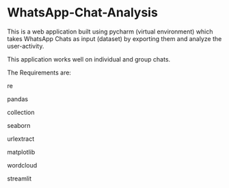 # WhatsApp-Chat-Analysis


This is a web application built using pycharm (virtual environment) which takes WhatsApp Chats as input (dataset) by exporting them and analyze the user-activity.

This application works well on individual and group chats.

The Requirements are: 

re

pandas

collection

seaborn

urlextract

matplotlib

wordcloud

streamlit 

